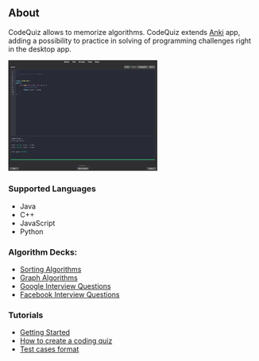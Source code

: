 ## About

CodeQuiz allows to memorize algorithms. CodeQuiz extends [Anki](https://apps.ankiweb.net/) app, adding a possibility to practice in solving of programming challenges right in the desktop app.

<img src="images/code-quiz-ide.png" width="300">

### Supported Languages

- Java
- C++
- JavaScript
- Python

### Algorithm Decks:

- [Sorting Algorithms](http://google.com)
- [Graph Algorithms](http://google.com)
- [Google Interview Questions](http://google.com)
- [Facebook Interview Questions](http://google.com)


### Tutorials

- [Getting Started](getting-started.md)
- [How to create a coding quiz](create-quiz.md)
- [Test cases format](test-cases-format.md)
